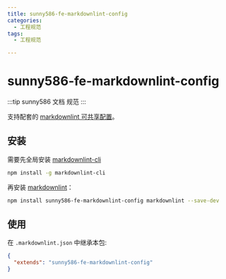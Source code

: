 ```yaml
---
title: sunny586-fe-markdownlint-config
categories:
  - 工程规范
tags:
  - 工程规范

---
```


# sunny586-fe-markdownlint-config

:::tip
sunny586 文档 规范
:::

支持配套的 [markdownlint 可共享配置](https://www.npmjs.com/package/markdownlint#optionsconfig)。

## 安装

需要先全局安装 [markdownlint-cli](https://www.npmjs.com/package/markdownlint-cli)

```bash
npm install -g markdownlint-cli
```

再安装 [markdownlint](https://www.npmjs.com/package/markdownlint)：

```bash
npm install sunny586-fe-markdownlint-config markdownlint --save-dev
```

## 使用

在 `.markdownlint.json` 中继承本包:

```json
{
  "extends": "sunny586-fe-markdownlint-config"
}
```
